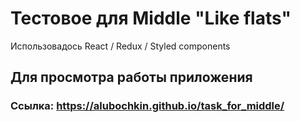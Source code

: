 # Тестовое для Middle "Like flats"

Использовадось React / Redux / Styled components

## Для просмотра работы приложения

### Ссылка: https://alubochkin.github.io/task_for_middle/


